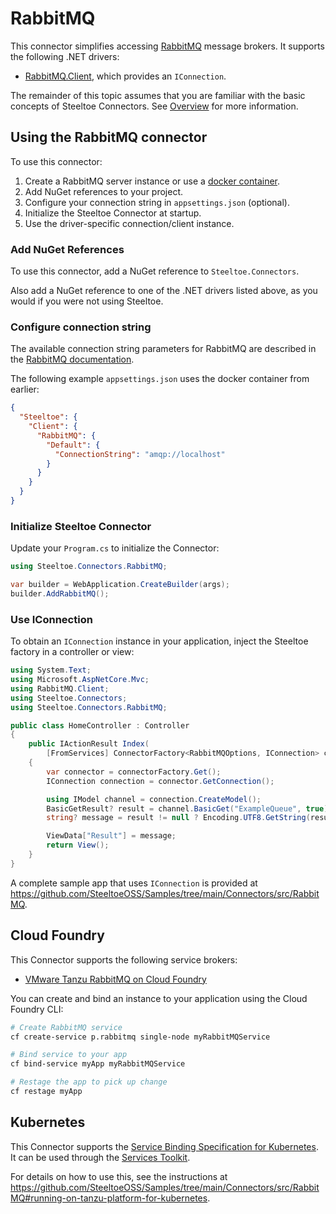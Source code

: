 # RabbitMQ

This connector simplifies accessing [RabbitMQ](https://www.rabbitmq.com/) message brokers.
It supports the following .NET drivers:

- [RabbitMQ.Client](https://www.nuget.org/packages/RabbitMQ.Client), which provides an `IConnection`.

The remainder of this topic assumes that you are familiar with the basic concepts of Steeltoe Connectors. See [Overview](./usage.md) for more information.

## Using the RabbitMQ connector

To use this connector:

1. Create a RabbitMQ server instance or use a [docker container](https://github.com/SteeltoeOSS/Samples/blob/main/CommonTasks.md#rabbitmq).
1. Add NuGet references to your project.
1. Configure your connection string in `appsettings.json` (optional).
1. Initialize the Steeltoe Connector at startup.
1. Use the driver-specific connection/client instance.

### Add NuGet References

To use this connector, add a NuGet reference to `Steeltoe.Connectors`.

Also add a NuGet reference to one of the .NET drivers listed above, as you would if you were not using Steeltoe.

### Configure connection string

The available connection string parameters for RabbitMQ are described in the [RabbitMQ documentation](https://www.rabbitmq.com/uri-spec.html).

The following example `appsettings.json` uses the docker container from earlier:

```json
{
  "Steeltoe": {
    "Client": {
      "RabbitMQ": {
        "Default": {
          "ConnectionString": "amqp://localhost"
        }
      }
    }
  }
}
```

### Initialize Steeltoe Connector

Update your `Program.cs` to initialize the Connector:

```csharp
using Steeltoe.Connectors.RabbitMQ;

var builder = WebApplication.CreateBuilder(args);
builder.AddRabbitMQ();
```

### Use IConnection

To obtain an `IConnection` instance in your application, inject the Steeltoe factory in a controller or view:

```csharp
using System.Text;
using Microsoft.AspNetCore.Mvc;
using RabbitMQ.Client;
using Steeltoe.Connectors;
using Steeltoe.Connectors.RabbitMQ;

public class HomeController : Controller
{
    public IActionResult Index(
        [FromServices] ConnectorFactory<RabbitMQOptions, IConnection> connectorFactory)
    {
        var connector = connectorFactory.Get();
        IConnection connection = connector.GetConnection();

        using IModel channel = connection.CreateModel();
        BasicGetResult? result = channel.BasicGet("ExampleQueue", true);
        string? message = result != null ? Encoding.UTF8.GetString(result.Body.ToArray()) : null;

        ViewData["Result"] = message;
        return View();
    }
}
```

A complete sample app that uses `IConnection` is provided at https://github.com/SteeltoeOSS/Samples/tree/main/Connectors/src/RabbitMQ.

## Cloud Foundry

This Connector supports the following service brokers:

- [VMware Tanzu RabbitMQ on Cloud Foundry](https://techdocs.broadcom.com/us/en/vmware-tanzu/data-solutions/tanzu-rabbitmq-on-cloud-foundry/10-0/tanzu-rabbitmq-cloud-foundry/index.html)

You can create and bind an instance to your application using the Cloud Foundry CLI:

```bash
# Create RabbitMQ service
cf create-service p.rabbitmq single-node myRabbitMQService

# Bind service to your app
cf bind-service myApp myRabbitMQService

# Restage the app to pick up change
cf restage myApp
```

## Kubernetes

This Connector supports the [Service Binding Specification for Kubernetes](https://github.com/servicebinding/spec).
It can be used through the [Services Toolkit](https://techdocs.broadcom.com/us/en/vmware-tanzu/standalone-components/tanzu-application-platform/1-12/tap/services-toolkit-install-services-toolkit.html).

For details on how to use this, see the instructions at https://github.com/SteeltoeOSS/Samples/tree/main/Connectors/src/RabbitMQ#running-on-tanzu-platform-for-kubernetes.
